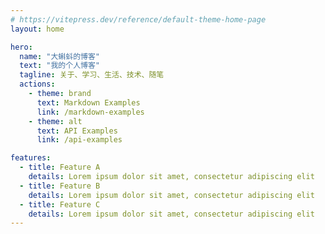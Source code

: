 ```yaml
---
# https://vitepress.dev/reference/default-theme-home-page
layout: home

hero:
  name: "大蝌蚪的博客"
  text: "我的个人博客"
  tagline: 关于、学习、生活、技术、随笔
  actions:
    - theme: brand
      text: Markdown Examples
      link: /markdown-examples
    - theme: alt
      text: API Examples
      link: /api-examples

features:
  - title: Feature A
    details: Lorem ipsum dolor sit amet, consectetur adipiscing elit
  - title: Feature B
    details: Lorem ipsum dolor sit amet, consectetur adipiscing elit
  - title: Feature C
    details: Lorem ipsum dolor sit amet, consectetur adipiscing elit
---
```

